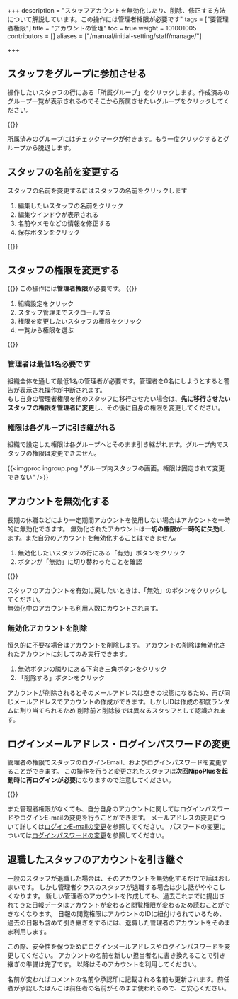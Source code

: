 +++
description = "スタッフアカウントを無効化したり、削除、修正する方法について解説しています。この操作には管理者権限が必要です"
tags = ["要管理者権限"]
title = "アカウントの管理"
toc = true
weight = 101001005
contributors = []
aliases = ["/manual/initial-setting/staff/manage/"]

+++


## スタッフをグループに参加させる

操作したいスタッフの行にある「所属グループ」をクリックします。作成済みのグループ一覧が表示されるのでそこから所属させたいグループをクリックしてください。

{{<appscreen filename="join1" title="スタッフを所属させるグループを選んでチェックを入れてください。チェックのついたグループに対してアクセス権限が付与されます"  >}}

所属済みのグループにはチェックマークが付きます。もう一度クリックするとグループから脱退します。

## スタッフの名前を変更する

スタッフの名前を変更するにはスタッフの名前をクリックします

1. 編集したいスタッフの名前をクリック
1. 編集ウインドウが表示される
1. 名前やメモなどの情報を修正する
1. 保存ボタンをクリック

{{<appscreen filename="edit" title="スタッフの名称を修正するにはスタッフ名をクリックしてください"  >}}

## スタッフの権限を変更する

{{<alice pos="right" icon="here">}}
この操作には**管理者権限**が必要です。
{{</alice>}}

1. 組織設定をクリック
1. スタッフ管理までスクロールする
1. 権限を変更したいスタッフの権限をクリック
1. 一覧から権限を選ぶ

{{<appscreen filename="rank" title="権限を変更したいスタッフを選び、権限を切替できます"  >}}

### 管理者は最低1名必要です

組織全体を通して最低1名の管理者が必要です。管理者を0名にしようとすると警告が表示され操作が中断されます。  
もし自身の管理者権限を他のスタッフに移行させたい場合は、**先に移行させたいスタッフの権限を管理者に変更**し、その後に自身の権限を変更してください。

### 権限は各グループに引き継がれる

組織で設定した権限は各グループへとそのまま引き継がれます。グループ内でスタッフの権限は変更できません。

{{<imgproc ingroup.png "グループ内スタッフの画面。権限は固定されて変更できない" />}}

## アカウントを無効化する

長期の休職などにより一定期間アカウントを使用しない場合はアカウントを一時的に無効化できます。
無効化されたアカウントは**一切の権限が一時的に失効**します。また自分のアカウントを無効化することはできません。

1. 無効化したいスタッフの行にある「有効」ボタンをクリック
1. ボタンが「無効」に切り替わったことを確認

{{<appscreen filename="disable" title="状態を1回クリックで無効化、もう1回クリックすると有効に戻ります"  >}}

スタッフのアカウントを有効に戻したいときは、「無効」のボタンをクリックしてください。  
無効化中のアカウントも利用人数にカウントされます。

### 無効化アカウントを削除

恒久的に不要な場合はアカウントを削除します。
アカウントの削除は無効化されたアカウントに対してのみ実行できます。

1. 無効ボタンの隣りにある下向き三角ボタンをクリック
1. 「削除する」ボタンをクリック

アカウントが削除されるとそのメールアドレスは空きの状態になるため、再び同じメールアドレスでアカウントの作成ができます。しかしIDは作成の都度ランダムに割り当てられるため
削除前と削除後では異なるスタッフとして認識されます。

## ログインメールアドレス・ログインパスワードの変更

管理者の権限でスタッフのログインEmail、およびログインパスワードを変更することができます。
この操作を行うと変更されたスタッフは**次回NipoPlusを起動時に再ログインが必要**になりますので注意してください。

{{<appscreen filename="email-password" title="ログインに関する情報を変更すると次回ログイン時に再度E-mailとパスワードの入力が必要になります"  >}}

また管理者権限がなくても、自分自身のアカウントに関してはログインパスワードやログインE-mailの変更を行うことができます。
メールアドレスの変更について詳しくは[ログインE-mailの変更](/docs/manual/account/email/)を参照してください。
パスワードの変更については[ログインパスワードの変更](/docs/manual/account/password/)を参照してください。

## 退職したスタッフのアカウントを引き継ぐ

一般のスタッフが退職した場合は、そのアカウントを無効化するだけで話はおしまいです。
しかし管理者クラスのスタッフが退職する場合は少し話がややこしくなります。
新しい管理者のアカウントを作成しても、過去これまでに提出されてきた日報データはアカウントが変わると閲覧権限が変わるため読むことができなくなります。
日報の閲覧権限はアカウントのIDに紐付けられているため、過去の日報も含めて引き継ぎをするには、退職した管理者のアカウントをそのまま利用します。

この際、安全性を保つためにログインメールアドレスやログインパスワードを変更してください。
アカウントの名前を新しい担当者名に書き換えることで引き継ぎの準備は完了です。
以降はそのアカウントを利用してください。

名前が変わればコメントの名前や承認印に記載される名前も更新されます。前任者が承認したはんこは前任者の名前がそのまま使われるので、ご安心ください。
